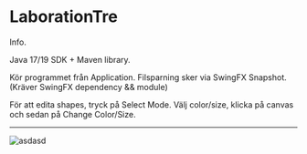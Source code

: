 # LaborationTre

Info.


Java 17/19 SDK + Maven library.

Kör programmet från Application.
Filsparning sker via SwingFX Snapshot. (Kräver SwingFX dependency && module)

För att edita shapes, tryck på Select Mode. Välj color/size, klicka på canvas och sedan på Change Color/Size.



*****************************************************************************************************************



![asdasd](https://user-images.githubusercontent.com/113700179/201496244-5f0bcadf-4d35-4812-be98-9d6b6c6ca15c.png)

